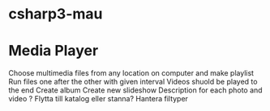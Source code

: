 # csharp3-mau

# Media Player
Choose multimedia files from any location on computer and make playlist
Run files one after the other with given interval
Videos shuold be played to the end
Create album
Create new slideshow
Description for each photo and video
? Flytta till katalog eller stanna?
Hantera filtyper